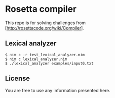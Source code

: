 # Rosetta compiler
This repo is for solving challenges from
[http://rosettacode.org/wiki/Compiler].

## Lexical analyzer

``` shell
$ nim c -r test_lexical_analyzer.nim
$ nim c lexical_analyzer.nim
$ ./lexical_analyzer examples/input0.txt
```

## License
You are free to use any information presented here.
